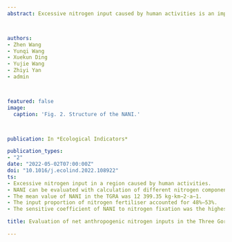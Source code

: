 ```yaml
---
abstract: Excessive nitrogen input caused by human activities is an important factor threatening regional water security and economic development. In this study, net anthropogenic nitrogen input has offered an advantage in evaluating nitrogen input’s temporal and spatial variation in the Three Gorges Reservoir Area in 2006–2019. Component characteristics like sensitivity and proportional contribution of net anthropogenic nitrogen input in the time trend were assessed using a mathematical differential equation multivariate function principle for the first time. Then, redundancy analysis quantitatively analysed the distribution and interpretation of districts’ socio-economic and environmental impact factors on net anthropogenic nitrogen input. The results showed high net anthropogenic nitrogen input levels in the Three Gorges Reservoir Area in 2006–2019 with significant temporal and spatial variations (one-way ANOVA, p < 0.01), the mean value of net anthropogenic nitrogen input in the Three Gorges Reservoir Area was 12399.35 kg·km−2·a−1. Net anthropogenic nitrogen input in Xingshan (4907.45 kg·km−2·a−1) was the smallest, and that in Fuling (24005.10 kg·km−2·a−1) was the largest. The spatial distribution characteristics were high at two ends, they were low in the middle of the Three Gorges Reservoir Area. Even though the proportion of nitrogen fertiliser with the largest input source of net anthropogenic nitrogen input, accounted for 48%–53%, the main methods to reduce net anthropogenic nitrogen input also reduced the nitrogen fertilisers’ input in the Three Gorges Reservoir Area. Subsequently, since the atmospheric nitrogen deposition proportion was generally increasing, we focused on controlling the emission of the atmospheric nitrogen in the future. Districts had different net anthropogenic nitrogen input compositions, revealing the analysis of districts was necessary. Additionally, the sensitive coefficients of the nitrogen fixation and nitrogen of crop production were the largest, accounting for 1.09 and 0.98, which indicated that biological nitrogen fixation is the most sensitive factor in adjusting the agricultural structure that can quickly affect net anthropogenic nitrogen input in the Three Gorges Reservoir Area. Similarly, results showed that the sensitive coefficient and proportional contributions changed with districts and presented different characteristics. Therefore, the transformation from the reservoir to the region can serve as a more accurate management strategy. Moreover, the distribution of net anthropogenic nitrogen input in the districts was highly and significantly correlated with sowing area (p < 0.01), making it significantly and negatively correlated with the forest coverage rate. This result indicated that while the agricultural structure was the most sensitive factor affecting net anthropogenic nitrogen input, accurate nitrogen input management could be realised on a district scale. Therefore, we consider analyses of district component characteristics and impact factors important in providing decision support for the accurate and effective regional control of nitrogen input management.



authors:
- Zhen Wang
- Yunqi Wang
- Xuekun Ding
- Yujie Wang
- Zhiyi Yan
- admin



featured: false
image:
  caption: 'Fig. 2. Structure of the NANI.'



publication: In *Ecological Indicators*

publication_types:
- "2"
date: "2022-05-02T07:00:00Z"
doi: "10.1016/j.ecolind.2022.108922"
ts:
- Excessive nitrogen input in a region caused by human activities.
- NANI can be evaluated with calculation of different nitrogen components.
- The mean value of NANI in the TGRA was 12 399.35 kg·km−2·a−1.
- The input proportion of nitrogen fertiliser accounted for 48%–53%.
- The sensitive coefficient of NANI to nitrogen fixation was the highest (1.09).

title: Evaluation of net anthropogenic nitrogen inputs in the Three Gorges Reservoir Area

---
```


